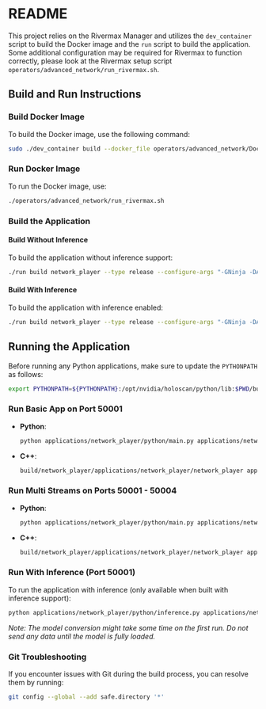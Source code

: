 # README

This project relies on the Rivermax Manager and utilizes the `dev_container` script to build the Docker image and the `run` script to build the application. Some additional configuration may be required for Rivermax to function correctly, please look at the Rivermax setup script `operators/advanced_network/run_rivermax.sh`.

## Build and Run Instructions

### Build Docker Image

To build the Docker image, use the following command:
```bash
sudo ./dev_container build --docker_file operators/advanced_network/DockerfileRivermax --img holohub:rivermax
```

### Run Docker Image

To run the Docker image, use:
```bash
./operators/advanced_network/run_rivermax.sh
```

### Build the Application

#### Build Without Inference
To build the application without inference support:
```bash
./run build network_player --type release --configure-args "-GNinja -DANO_MGR=rivermax"
```

#### Build With Inference
To build the application with inference enabled:
```bash
./run build network_player --type release --configure-args "-GNinja -DANO_MGR=rivermax -DNETWORK_PLAYER_INFERENCE=ON"
```

## Running the Application

Before running any Python applications, make sure to update the `PYTHONPATH` as follows:
```bash
export PYTHONPATH=${PYTHONPATH}:/opt/nvidia/holoscan/python/lib:$PWD/build/network_player/python/lib:$PWD
```

### Run Basic App on Port 50001

- **Python**:
    ```bash
    python applications/network_player/python/main.py applications/network_player/network_player_rmax.yaml
    ```

- **C++**:
    ```bash
    build/network_player/applications/network_player/network_player applications/network_player/network_player_rmax.yaml
    ```

### Run Multi Streams on Ports 50001 - 50004

- **Python**:
    ```bash
    python applications/network_player/python/main.py applications/network_player/network_player_rmax_multi_streams.yaml
    ```

- **C++**:
    ```bash
    build/network_player/applications/network_player/network_player applications/network_player/network_player_rmax_multi_streams.yaml
    ```

### Run With Inference (Port 50001)

To run the application with inference (only available when built with inference support):
```bash
python applications/network_player/python/inference.py applications/network_player/python/network_player_rmax_inference.yaml
```

*Note: The model conversion might take some time on the first run. Do not send any data until the model is fully loaded.*

### Git Troubleshooting

If you encounter issues with Git during the build process, you can resolve them by running:

```bash
git config --global --add safe.directory '*'
```
